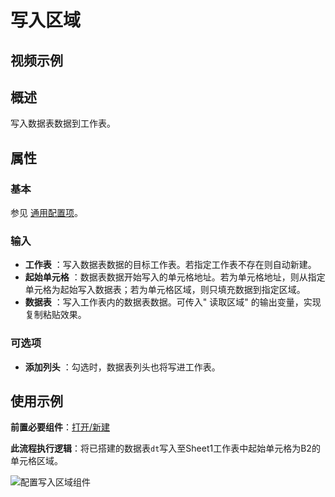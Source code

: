 # 写入区域

## 视频示例

## 概述

写入数据表数据到工作表。

## 属性

### 基本

参见 [通用配置项](../Appendix/CommonConfigurationItems.md)。

### 输入

- **工作表** ：写入数据表数据的目标工作表。若指定工作表不存在则自动新建。
- **起始单元格** ：数据表数据开始写入的单元格地址。若为单元格地址，则从指定单元格为起始写入数据表；若为单元格区域，则只填充数据到指定区域。
- **数据表** ：写入工作表内的数据表数据。可传入&quot; 读取区域&quot; 的输出变量，实现复制粘贴效果。

### 可选项

- **添加列头** ：勾选时，数据表列头也将写进工作表。

## 使用示例

**前置必要组件**：[打开/新建](../WPSExcel/OpenExcel.md)

**此流程执行逻辑**：将已搭建的数据表`dt`写入至Sheet1工作表中起始单元格为B2的单元格区域。

![配置写入区域组件](https://docimages.blob.core.chinacloudapi.cn/images/Activities/wps49.png)

